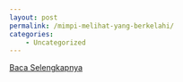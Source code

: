 ```yaml
---
layout: post
permalink: /mimpi-melihat-yang-berkelahi/
categories:
    - Uncategorized
---
```


[Baca Selengkapnya](/07)